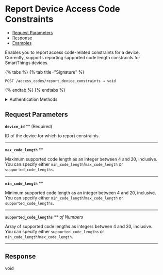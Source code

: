 # Report Device Access Code Constraints

- [Request Parameters](./#request-parameters)
- [Response](./#response)
- [Examples](./#examples)

Enables you to report access code-related constraints for a device. Currently, supports reporting supported code length constraints for SmartThings devices.

{% tabs %}
{% tab title="Signature" %}
```
POST /access_codes/report_device_constraints ⇒ void
```
{% endtab %}
{% endtabs %}

<details>

<summary>Authentication Methods</summary>

- API key
- Client session token
- Personal access token
  <br>Must also include the `seam-workspace` header in the request.

To learn more, see [Authentication](https://docs.seam.co/latest/api/authentication).
</details>

## Request Parameters

**`device_id`** ** (Required)

ID of the device for which to report constraints.

---

**`max_code_length`** **

Maximum supported code length as an integer between 4 and 20, inclusive. You can specify either `min_code_length`/`max_code_length` or `supported_code_lengths`.

---

**`min_code_length`** **

Minimum supported code length as an integer between 4 and 20, inclusive. You can specify either `min_code_length`/`max_code_length` or `supported_code_lengths`.

---

**`supported_code_lengths`** ** *of Numbers*

Array of supported code lengths as integers between 4 and 20, inclusive. You can specify either `supported_code_lengths` or `min_code_length`/`max_code_length`.

---


## Response

void

